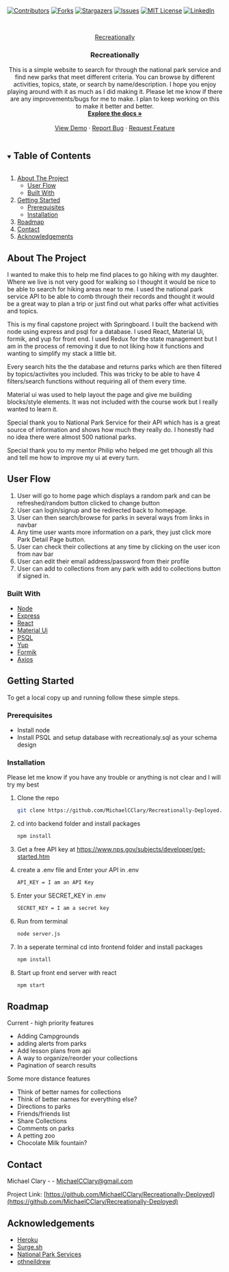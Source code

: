 ﻿<!--
*** Thanks for checking out the Best-README-Template. If you have a suggestion
*** that would make this better, please fork the repo and create a pull request
*** or simply open an issue with the tag "enhancement".
*** Thanks again! Now go create something AMAZING! :D
***
***
***
*** To avoid retyping too much info. Do a search and replace for the following:
*** MichaelCClary, CapstoneOne, twitter_handle, MichaelCClary@gmail.com, The Vault, project_description
-->



<!-- PROJECT SHIELDS -->
<!--
*** I'm using markdown "reference style" links for readability.
*** Reference links are enclosed in brackets [ ] instead of parentheses ( ).
*** See the bottom of this document for the declaration of the reference variables
*** for contributors-url, forks-url, etc. This is an optional, concise syntax you may use.
*** https://www.markdownguide.org/basic-syntax/#reference-style-links
-->
[![Contributors][contributors-shield]][contributors-url]
[![Forks][forks-shield]][forks-url]
[![Stargazers][stars-shield]][stars-url]
[![Issues][issues-shield]][issues-url]
[![MIT License][license-shield]][license-url]
[![LinkedIn][linkedin-shield]][linkedin-url]


<!-- PROJECT LOGO -->
<br />
<p align="center">
  <a href="https://github.com/MichaelCClary/Recreationally-Deployed">
    <!-- <img src="images/logo.png" alt="Logo" width="80" height="80"> -->
    Recreationally
  </a>

  <h3 align="center">Recreationally</h3>

  <p align="center">
    This is a simple website to search for through the national park service and find new parks that meet different criteria.  You can browse by different activities, topics, state, or search by name/description.  I hope you enjoy playing around with it as much as I did making it.  Please let me know if there are any improvements/bugs for me to make.  I plan to keep working on this to make it better and better.
    <br />
    <a href="https://github.com/MichaelCClary/Recreationally-Deployed"><strong>Explore the docs »</strong></a>
    <br />
    <br />
    <a href="https://level-exchange.surge.sh/">View Demo</a>
    ·
    <a href="https://github.com/MichaelCClary/Recreationally-Deployed/issues">Report Bug</a>
    ·
    <a href="https://github.com/MichaelCClary/Recreationally-Deployed/issues">Request Feature</a>
  </p>
</p>



<!-- TABLE OF CONTENTS -->
<details open="open">
  <summary><h2 style="display: inline-block">Table of Contents</h2></summary>
  <ol>
    <li>
      <a href="#about-the-project">About The Project</a>
      <ul>
        <li><a href="#user-flow">User Flow</a></li>
      </ul>
      <ul>
        <li><a href="#built-with">Built With</a></li>
      </ul>
    </li>
    <li>
      <a href="#getting-started">Getting Started</a>
      <ul>
        <li><a href="#prerequisites">Prerequisites</a></li>
        <li><a href="#installation">Installation</a></li>
      </ul>
    </li>
    <li><a href="#roadmap">Roadmap</a></li>
    <!-- <li><a href="#contributing">Contributing</a></li>
    <li><a href="#license">License</a></li> -->
    <li><a href="#contact">Contact</a></li>
    <li><a href="#acknowledgements">Acknowledgements</a></li>
  </ol>
</details>



<!-- ABOUT THE PROJECT -->
## About The Project
I wanted to make this to help me find places to go hiking with my daughter.  Where we live is not very good for walking so I thought it would be nice to be able to search for hiking areas near to me.  I used the national park service API to be able to comb through their records and thought it would be a great way to plan a trip or just find out what parks offer what activities and topics.

This is my final capstone project with Springboard.
I built the backend with node using express and psql for a database. I used React, Material Ui, formik, and yup for front end.  I used Redux for the state management but I am in the process of removing it due to not liking how it functions and wanting to simplify my stack a little bit.

Every search hits the the database and returns parks which are then filtered by topics/activites you included.  This was tricky to be able to have 4 filters/search functions without requiring all of them every time.

Material ui was used to help layout the page and give me building blocks/style elements.  It was not included with the course work but I really wanted to learn it.  

Special thank you to National Park Service for their API which has is a great source of information and shows how much they really do.  I honestly had no idea there were almost 500 national parks.

Special thank you to my mentor Philip who helped me get trhough all this and tell me how to improve my ui at every turn.

## User Flow
1. User will go to home page which displays a random park and can be refreshed/random button clicked to change button
2. User can login/signup and be redirected back to homepage.
3. User can then search/browse for parks in several ways from links in navbar
4. Any time user wants more information on a park, they just click more Park Detail Page button.
5. User can check their collections at any time by clicking on the user icon from nav bar
6. User can edit their email address/password from their profile
7. User can add to collections from any park with add to collections button if signed in.

<!-- [![Product Name Screen Shot][product-screenshot]](https://example.com) -->
<!-- 
Here's a blank template to get started:
**To avoid retyping too much info. Do a search and replace with your text editor for the following:**
`MichaelCClary`, `CapstoneOne`, `twitter_handle`, `MichaelCClary@gmail.com`, `The Vault`, `project_description` -->


### Built With

* [Node](https://nodejs.org/en/)
* [Express](https://expressjs.com/)
* [React](https://reactjs.org/)
* [Material Ui](https://mui.com/)
* [PSQL](https://www.postgresql.org/)
* [Yup](https://www.npmjs.com/package/yup)
* [Formik](https://formik.org/)
* [Axios](https://github.com/axios/axios)



<!-- GETTING STARTED -->
## Getting Started

To get a local copy up and running follow these simple steps.

### Prerequisites

* Install node
* Install PSQL and setup database with recreationaly.sql as your schema design

### Installation
Please let me know if you have any trouble or anything is not clear and I will try my best

1. Clone the repo
   ```sh
   git clone https://github.com/MichaelCClary/Recreationally-Deployed.git
   ```
2. cd into backend folder and install packages
   ```sh
   npm install
   ```   
3. Get a free API key at https://www.nps.gov/subjects/developer/get-started.htm

4. create a .env file and Enter your API in .env
   ```sh
   API_KEY = I am an API Key
   ```
5. Enter your SECRET_KEY in .env
   ```sh
   SECRET_KEY = I am a secret key
   ```
6. Run from terminal
   ```sh
   node server.js
   ```
7. In a seperate terminal cd into frontend folder and install packages
   ```sh
   npm install
   ```
8. Start up front end server with react   
   ```sh
   npm start
   ```


<!-- ROADMAP -->
## Roadmap

<!-- See the [open issues](https://github.com/MichaelCClary/CapstoneOne/issues) for a list of proposed features (and known issues). -->

Current - high priority features
* Adding Campgrounds
* adding alerts from parks
* Add lesson plans from api
* A way to organize/reorder your collections
* Pagination of search results

Some more distance features
* Think of better names for collections
* Think of better names for everything else?
* Directions to parks
* Friends/friends list
* Share Collections
* Comments on parks
* A petting zoo
* Chocolate Milk fountain?

<!-- CONTRIBUTING -->
<!-- ## Contributing

Contributions are what make the open source community such an amazing place to be learn, inspire, and create. Any contributions you make are **greatly appreciated**.

1. Fork the Project
2. Create your Feature Branch (`git checkout -b feature/AmazingFeature`)
3. Commit your Changes (`git commit -m 'Add some AmazingFeature'`)
4. Push to the Branch (`git push origin feature/AmazingFeature`)
5. Open a Pull Request

Email me if you have something you want me to add/a bug to fix and I will do my best.

<!-- LICENSE -->
<!-- ## License

Distributed under the MIT License. See `LICENSE` for more information. -->


<!-- CONTACT -->
## Contact

Michael Clary - <!--[@twitter_handle](https://twitter.com/twitter_handle) --> - MichaelCClary@gmail.com

Project Link: [https://github.com/MichaelCClary/Recreationally-Deployed](https://github.com/MichaelCClary/Recreationally-Deployed)



<!-- ACKNOWLEDGEMENTS -->
## Acknowledgements

* [Heroku](heroku.com)
* [Surge.sh](https://surge.sh/)
* [National Park Services](https://www.nps.gov/index.htm)
* [othneildrew](https://github.com/othneildrew/Best-README-Template)





<!-- MARKDOWN LINKS & IMAGES -->
<!-- https://www.markdownguide.org/basic-syntax/#reference-style-links -->
[contributors-shield]: https://img.shields.io/github/contributors/MichaelCClary/Recreationally-Deployed.svg?style=for-the-badge
[contributors-url]: https://github.com/MichaelCClary/Recreationally-Deployed/graphs/contributors
[forks-shield]: https://img.shields.io/github/forks/MichaelCClary/Recreationally-Deployed.svg?style=for-the-badge
[forks-url]: https://github.com/MichaelCClary/Recreationally-Deployed/network/members
[stars-shield]: https://img.shields.io/github/stars/MichaelCClary/Recreationally-Deployed.svg?style=for-the-badge
[stars-url]: https://github.com/MichaelCClary/Recreationally-Deployed/stargazers
[issues-shield]: https://img.shields.io/github/issues/MichaelCClary/Recreationally-Deployed.svg?style=for-the-badge
[issues-url]: https://github.com/MichaelCClary/Recreationally-Deployed/issues
[license-shield]: https://img.shields.io/github/license/MichaelCClary/Recreationally-Deployed.svg?style=for-the-badge
[license-url]: https://github.com/MichaelCClary/Recreationally-Deployed/blob/master/LICENSE.txt
[linkedin-shield]: https://img.shields.io/badge/-LinkedIn-black.svg?style=for-the-badge&logo=linkedin&colorB=555
[linkedin-url]: https://linkedin.com/in/MichaelCClary

